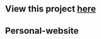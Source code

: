 # View this project <a href="https://saadiq-byte.github.io/Personal-website" class="button"> here </a>

# Personal-website
